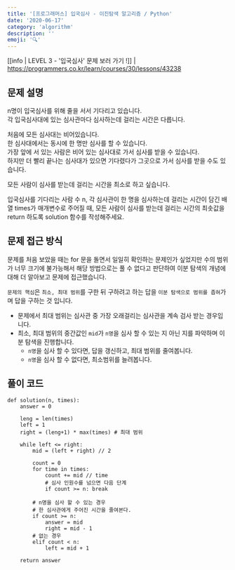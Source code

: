 ```yaml
---
title: '[프로그래머스] 입국심사 - 이진탐색 알고리즘 / Python'
date: '2020-06-17'
category: 'algorithm'
description: ''
emoji: '🔍'
---
```


[[info | LEVEL 3 - '입국심사' 문제 보러 가기 !]]
| https://programmers.co.kr/learn/courses/30/lessons/43238

## 문제 설명

n명이 입국심사를 위해 줄을 서서 기다리고 있습니다.  
각 입국심사대에 있는 심사관마다 심사하는데 걸리는 시간은 다릅니다.

처음에 모든 심사대는 비어있습니다.  
한 심사대에서는 동시에 한 명만 심사를 할 수 있습니다.  
가장 앞에 서 있는 사람은 비어 있는 심사대로 가서 심사를 받을 수 있습니다.  
하지만 더 빨리 끝나는 심사대가 있으면 기다렸다가 그곳으로 가서 심사를 받을 수도 있습니다.

모든 사람이 심사를 받는데 걸리는 시간을 최소로 하고 싶습니다.

입국심사를 기다리는 사람 수 n, 각 심사관이 한 명을 심사하는데 걸리는 시간이 담긴 배열 times가 매개변수로 주어질 때, 모든 사람이 심사를 받는데 걸리는 시간의 최솟값을 return 하도록 solution 함수를 작성해주세요.

## 문제 접근 방식

문제를 처음 보았을 때는 for 문을 돌면서 일일히 확인하는 문제인가 싶었지만 수의 범위가 너무 크기에 불가능해서 해당 방법으로는 풀 수 없다고 판단하여 이분 탐색의 개념에 대해 더 알아보고 문제에 접근했습니다.

`문제의 핵심`은 `최소, 최대 범위`를 구한 뒤 구하려고 하는 답을 `이분 탐색으로 범위를 좁혀`가며 답을 구하는 것 입니다.

- 문제에서 최대 범위는 심사관 중 가장 오래걸리는 심사관을 계속 검사 받는 경우입니다.
- 최소, 최대 범위의 중간값인 `mid`가 `n명`을 심사 할 수 있는 지 아닌 지를 파악하며 이분 탐색을 진행합니다.
  - `n명`을 심사 할 수 있다면, 답을 갱신하고, 최대 범위를 줄여봅니다.
  - `n명`을 심사 할 수 없다면, 최소범위를 늘려봅니다.

## 풀이 코드

```python:title=Python
def solution(n, times):
    answer = 0

    leng = len(times)
    left = 1
    right = (leng+1) * max(times) # 최대 범위

    while left <= right:
        mid = (left + right) // 2

        count = 0
        for time in times:
            count += mid // time
            # 심사 인원수를 넘으면 다음 단계
            if count >= n: break

        # n명을 심사 할 수 있는 경우
        # 한 심사관에게 주어진 시간을 줄여본다.
        if count >= n:
            answer = mid
            right = mid - 1
        # 없는 경우
        elif count < n:
            left = mid + 1

    return answer
```
